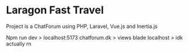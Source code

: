 # Laragon Fast Travel
Project is a ChatForum using PHP, Laravel, Vue.js and Inertia.js

Npm run dev > localhost:5173
chatforum.dk > views blade
localhost > idk actually rn

